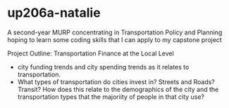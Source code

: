 # up206a-natalie

A second-year MURP concentrating in Transportation Policy and Planning hoping to learn some coding skills that I can apply to my capstone project

Project Outline: Transportation Finance at the Local Level 
   * city funding trends and city spending trends as it relates to transportation. 
   * What types of transportation do cities invest in? Streets and Roads? Transit? How does this relate to the demographics of the city and the transportation types that the majoriity of people in that city use? 
